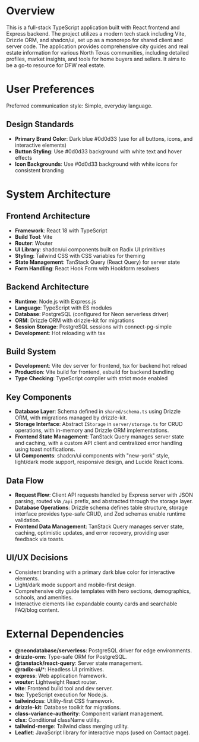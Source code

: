 # Overview

This is a full-stack TypeScript application built with React frontend and Express backend. The project utilizes a modern tech stack including Vite, Drizzle ORM, and shadcn/ui, set up as a monorepo for shared client and server code. The application provides comprehensive city guides and real estate information for various North Texas communities, including detailed profiles, market insights, and tools for home buyers and sellers. It aims to be a go-to resource for DFW real estate.

# User Preferences

Preferred communication style: Simple, everyday language.

## Design Standards
- **Primary Brand Color**: Dark blue #0d0d33 (use for all buttons, icons, and interactive elements)
- **Button Styling**: Use #0d0d33 background with white text and hover effects
- **Icon Backgrounds**: Use #0d0d33 background with white icons for consistent branding

# System Architecture

## Frontend Architecture
- **Framework**: React 18 with TypeScript
- **Build Tool**: Vite
- **Router**: Wouter
- **UI Library**: shadcn/ui components built on Radix UI primitives
- **Styling**: Tailwind CSS with CSS variables for theming
- **State Management**: TanStack Query (React Query) for server state
- **Form Handling**: React Hook Form with Hookform resolvers

## Backend Architecture
- **Runtime**: Node.js with Express.js
- **Language**: TypeScript with ES modules
- **Database**: PostgreSQL (configured for Neon serverless driver)
- **ORM**: Drizzle ORM with drizzle-kit for migrations
- **Session Storage**: PostgreSQL sessions with connect-pg-simple
- **Development**: Hot reloading with tsx

## Build System
- **Development**: Vite dev server for frontend, tsx for backend hot reload
- **Production**: Vite build for frontend, esbuild for backend bundling
- **Type Checking**: TypeScript compiler with strict mode enabled

## Key Components
- **Database Layer**: Schema defined in `shared/schema.ts` using Drizzle ORM, with migrations managed by drizzle-kit.
- **Storage Interface**: Abstract `IStorage` in `server/storage.ts` for CRUD operations, with in-memory and Drizzle ORM implementations.
- **Frontend State Management**: TanStack Query manages server state and caching, with a custom API client and centralized error handling using toast notifications.
- **UI Components**: shadcn/ui components with "new-york" style, light/dark mode support, responsive design, and Lucide React icons.

## Data Flow
- **Request Flow**: Client API requests handled by Express server with JSON parsing, routed via `/api` prefix, and abstracted through the storage layer.
- **Database Operations**: Drizzle schema defines table structure, storage interface provides type-safe CRUD, and Zod schemas enable runtime validation.
- **Frontend Data Management**: TanStack Query manages server state, caching, optimistic updates, and error recovery, providing user feedback via toasts.

## UI/UX Decisions
- Consistent branding with a primary dark blue color for interactive elements.
- Light/dark mode support and mobile-first design.
- Comprehensive city guide templates with hero sections, demographics, schools, and amenities.
- Interactive elements like expandable county cards and searchable FAQ/blog content.

# External Dependencies

- **@neondatabase/serverless**: PostgreSQL driver for edge environments.
- **drizzle-orm**: Type-safe ORM for PostgreSQL.
- **@tanstack/react-query**: Server state management.
- **@radix-ui/***: Headless UI primitives.
- **express**: Web application framework.
- **wouter**: Lightweight React router.
- **vite**: Frontend build tool and dev server.
- **tsx**: TypeScript execution for Node.js.
- **tailwindcss**: Utility-first CSS framework.
- **drizzle-kit**: Database toolkit for migrations.
- **class-variance-authority**: Component variant management.
- **clsx**: Conditional className utility.
- **tailwind-merge**: Tailwind class merging utility.
- **Leaflet**: JavaScript library for interactive maps (used on Contact page).